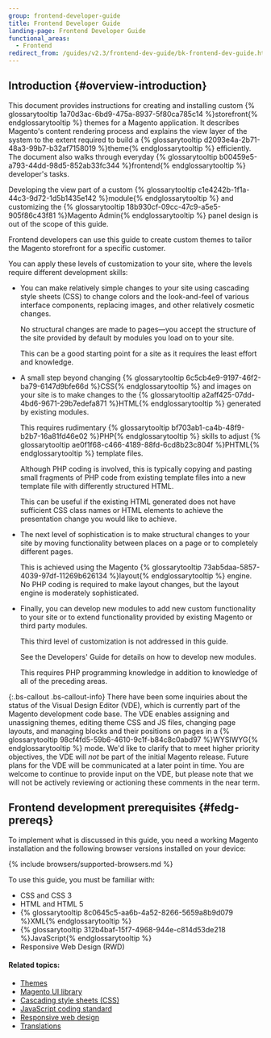 ```yaml
---
group: frontend-developer-guide
title: Frontend Developer Guide
landing-page: Frontend Developer Guide
functional_areas:
  - Frontend
redirect_from: /guides/v2.3/frontend-dev-guide/bk-frontend-dev-guide.html
---
```


## Introduction {#overview-introduction}

This document provides instructions for creating and installing custom {% glossarytooltip 1a70d3ac-6bd9-475a-8937-5f80ca785c14 %}storefront{% endglossarytooltip %} themes for a Magento application. It describes Magento's content rendering process and explains the view layer of the system to the extent required to build a {% glossarytooltip d2093e4a-2b71-48a3-99b7-b32af7158019 %}theme{% endglossarytooltip %} efficiently. The document also walks through everyday {% glossarytooltip b00459e5-a793-44dd-98d5-852ab33fc344 %}frontend{% endglossarytooltip %} developer's tasks.

Developing the view part of a custom {% glossarytooltip c1e4242b-1f1a-44c3-9d72-1d5b1435e142 %}module{% endglossarytooltip %} and customizing the {% glossarytooltip 18b930cf-09cc-47c9-a5e5-905f86c43f81 %}Magento Admin{% endglossarytooltip %} panel design is out of the scope of this guide.

Frontend developers can use this guide to create custom themes to tailor the Magento storefront for a specific customer.

You can apply these levels of customization to your site, where the levels require different development skills:

* You can make relatively simple changes to your site using cascading style sheets (CSS) to change colors and the look-and-feel of various interface components, replacing images, and other relatively cosmetic changes.

  No structural changes are made to pages—you accept the structure of the site provided by default by modules you load on to your site.

  This can be a good starting point for a site as it requires the least effort and knowledge.

* A small step beyond changing {% glossarytooltip 6c5cb4e9-9197-46f2-ba79-6147d9bfe66d %}CSS{% endglossarytooltip %} and images on your site is to make changes to the {% glossarytooltip a2aff425-07dd-4bd6-9671-29b7edefa871 %}HTML{% endglossarytooltip %} generated by existing modules.

  This requires rudimentary {% glossarytooltip bf703ab1-ca4b-48f9-b2b7-16a81fd46e02 %}PHP{% endglossarytooltip %} skills to adjust {% glossarytooltip ae0f1f68-c466-4189-88fd-6cd8b23c804f %}PHTML{% endglossarytooltip %} template files.

  Although PHP coding is involved, this is typically copying and pasting small fragments of PHP code from existing template files into a new template file with differently structured HTML.

  This can be useful if the existing HTML generated does not have sufficient CSS class names or HTML elements to achieve the presentation change you would like to achieve.

* The next level of sophistication is to make structural changes to your site by moving functionality between places on a page or to completely different pages.

  This is achieved using the Magento {% glossarytooltip 73ab5daa-5857-4039-97df-11269b626134 %}layout{% endglossarytooltip %} engine. No PHP coding is required to make layout changes, but the layout engine is moderately sophisticated.

* Finally, you can develop new modules to add new custom functionality to your site or to extend functionality provided by existing Magento or third party modules.

  This third level of customization is not addressed in this guide.

  See the Developers' Guide for details on how to develop new modules.

  This requires PHP programming knowledge in addition to knowledge of all of the preceding areas.

{:.bs-callout .bs-callout-info}
There have been some inquiries about the status of the Visual Design Editor (VDE), which is currently part of the Magento development code base. The VDE enables assigning and unassigning themes, editing theme CSS and JS files, changing page layouts, and managing blocks and their positions on pages in a {% glossarytooltip 98cf4fd5-59b6-4610-9c1f-b84c8c0abd97 %}WYSIWYG{% endglossarytooltip %} mode. We'd like to clarify that to meet higher priority objectives, the VDE will _not_ be part of the initial Magento release. Future plans for the VDE will be communicated at a later point in time. You are welcome to continue to provide input on the VDE, but please note that we will not be actively reviewing or actioning these comments in the near term.

## Frontend development prerequisites {#fedg-prereqs}

To implement what is discussed in this guide, you need a working Magento installation and the following browser versions installed on your device:

{% include browsers/supported-browsers.md %}

To use this guide, you must be familiar with:

* CSS and CSS 3
* HTML and HTML 5
* {% glossarytooltip 8c0645c5-aa6b-4a52-8266-5659a8b9d079 %}XML{% endglossarytooltip %}
* {% glossarytooltip 312b4baf-15f7-4968-944e-c814d53de218 %}JavaScript{% endglossarytooltip %}
* Responsive Web Design (RWD)

#### Related topics:

* [Themes]({{page.baseurl}}/Delete)
* [Magento UI library]({{page.baseurl}}/frontend-development/css/ui-library.html)
* [Cascading style sheets (CSS)]({{page.baseurl}}/frontend-development/css.html)
* [JavaScript coding standard]({{page.baseurl}}/coding-standards/javascript.html)
* [Responsive web design]({{page.baseurl}}/frontend-development/responsive-web-design.html)
* [Translations]({{page.baseurl}}/frontend-development/translations.html)

